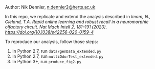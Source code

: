 Author: Nik Dennler, n.dennler2@herts.ac.uk

In this repo, we replicate and extend the analysis described in *Imam, N., Cleland, T.A. Rapid online learning and robust recall in a neuromorphic olfactory circuit. Nat Mach Intell 2, 181–191 (2020). https://doi.org/10.1038/s42256-020-0159-4*

To reproduce our analysis, follow those steps:
1. In Python 2.7, run `data/genData_extended.py`
2. In Python 2.7, run `multiOdorTest_extended.py`
3. In Python 3+, run `produce_fig2.py`